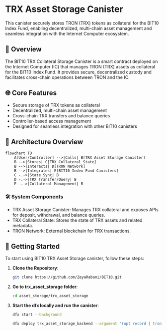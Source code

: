 # TRX Asset Storage Canister

This canister securely stores TRON (TRX) tokens as collateral for the BIT10 Index Fund, enabling decentralized, multi-chain asset management and seamless integration with the Internet Computer ecosystem.

## 🌟 Overview

The BIT10 TRX Collateral Storage Canister is a smart contract deployed on the Internet Computer (IC) that manages TRON (TRX) assets as collateral for the BIT10 Index Fund. It provides secure, decentralized custody and facilitates cross-chain operations between TRON and the IC.

## 🌐 Core Features

- Secure storage of TRX tokens as collateral
- Decentralized, multi-chain asset management
- Cross-chain TRX transfers and balance queries
- Controller-based access management
- Designed for seamless integration with other BIT10 canisters

## 📐 Architecture Overview

```mermaid
flowchart TD
    A[User/Controller] -->|Calls| B[TRX Asset Storage Canister]
    B -->|Stores| C[TRX Collateral State]
    B -->|Interacts| D[TRON Network]
    B -->|Integrates| E[BIT10 Index Fund Canisters]
    C -.->|State Sync| B
    D -.->|TRX Transfer/Query| B
    E -.->|Collateral Management| B
```

### 🛠️ System Components

- TRX Asset Storage Canister: Manages TRX collateral and exposes APIs for deposit, withdrawal, and balance queries.
- TRX Collateral State: Stores the state of TRX assets and related metadata.
- TRON Network: External blockchain for TRX transactions.

<!-- ## 🔗 ICP Canisters

- TRX Asset Storage: []() -->

## 🏁 Getting Started

To start using BIT10 TRX Asset Storage canister, follow these steps:

1. **Clone the Repository**:
    ```bash
    git clone https://github.com/ZeyaRabani/BIT10.git
    ```

2. **Go to trx_asset_storage folder**:
    ```bash
    cd asset_storage/trx_asset_storage
    ```

3. **Start the dfx locally and run the canister**:
    ```bash
    dfx start --background

    dfx deploy trx_asset_storage_backend --argument '(opt record { tron_network = opt variant {Nile}; ecdsa_key_name = opt variant {TestKeyLocalDevelopment} })'
    ```